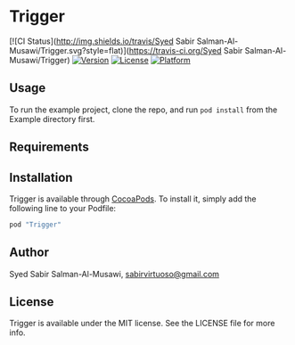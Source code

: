 # Trigger

[![CI Status](http://img.shields.io/travis/Syed Sabir Salman-Al-Musawi/Trigger.svg?style=flat)](https://travis-ci.org/Syed Sabir Salman-Al-Musawi/Trigger)
[![Version](https://img.shields.io/cocoapods/v/Trigger.svg?style=flat)](http://cocoapods.org/pods/Trigger)
[![License](https://img.shields.io/cocoapods/l/Trigger.svg?style=flat)](http://cocoapods.org/pods/Trigger)
[![Platform](https://img.shields.io/cocoapods/p/Trigger.svg?style=flat)](http://cocoapods.org/pods/Trigger)

## Usage

To run the example project, clone the repo, and run `pod install` from the Example directory first.

## Requirements

## Installation

Trigger is available through [CocoaPods](http://cocoapods.org). To install
it, simply add the following line to your Podfile:

```ruby
pod "Trigger"
```

## Author

Syed Sabir Salman-Al-Musawi, sabirvirtuoso@gmail.com

## License

Trigger is available under the MIT license. See the LICENSE file for more info.
